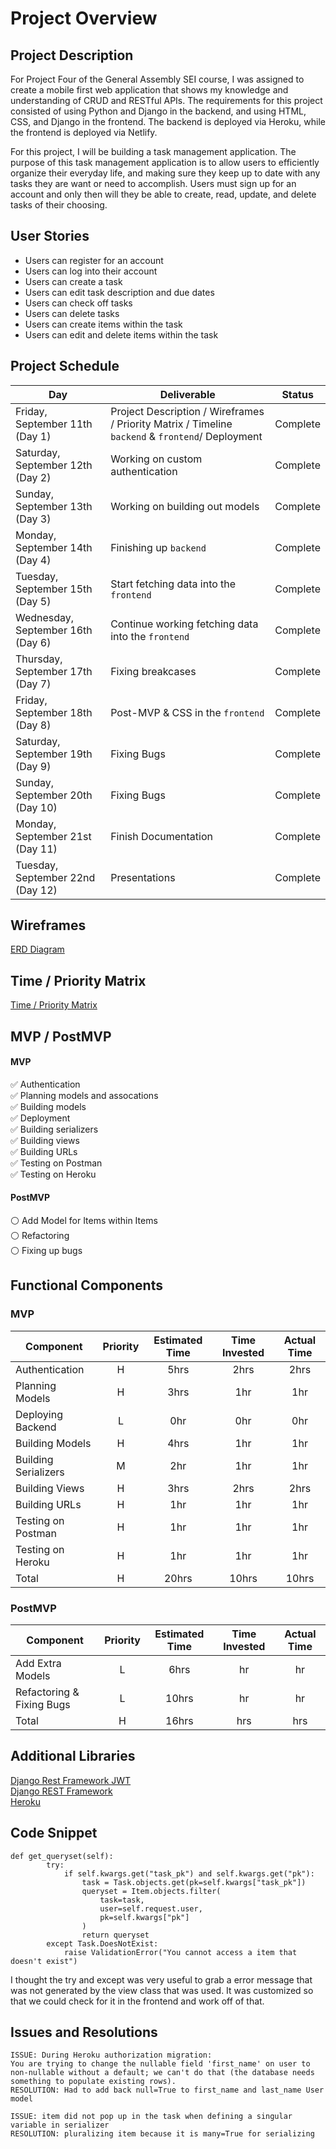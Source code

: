 # Project Overview

## Project Description

For Project Four of the General Assembly SEI course, I was assigned to create a mobile first web application that shows my knowledge and understanding of CRUD and RESTful APIs. The requirements for this project consisted of using Python and Django in the backend, and using HTML, CSS, and Django in the frontend. The backend is deployed via Heroku, while the frontend is deployed via Netlify.

For this project, I will be building a task management application. The purpose of this task management application is to allow users to efficiently organize their everyday life, and making sure they keep up to date with any tasks they are want or need to accomplish. Users must sign up for an account and only then will they be able to create, read, update, and delete tasks of their choosing.

## User Stories

- Users can register for an account
- Users can log into their account
- Users can create a task
- Users can edit task description and due dates
- Users can check off tasks
- Users can delete tasks
- Users can create items within the task
- Users can edit and delete items within the task

## Project Schedule

|  Day | Deliverable | Status
|---|---| ---|
|Friday, September 11th (Day 1)| Project Description / Wireframes / Priority Matrix / Timeline `backend` & `frontend`/ Deployment | Complete
|Saturday, September 12th (Day 2)| Working on custom authentication | Complete
|Sunday, September 13th (Day 3)| Working on building out models | Complete
|Monday, September 14th (Day 4)| Finishing up `backend` | Complete
|Tuesday, September 15th (Day 5)| Start fetching data into the `frontend` | Complete
|Wednesday, September 16th (Day 6)| Continue working fetching data into the `frontend` | Complete
|Thursday, September 17th (Day 7)| Fixing breakcases| Complete
|Friday, September 18th (Day 8)| Post-MVP & CSS in the `frontend` | Complete
|Saturday, September 19th (Day 9)| Fixing Bugs | Complete
|Sunday, September 20th (Day 10)| Fixing Bugs | Complete
|Monday, September 21st (Day 11)| Finish Documentation | Complete
|Tuesday, September 22nd (Day 12)| Presentations | Complete

## Wireframes

[ERD Diagram](https://res.cloudinary.com/dpggcudix/image/upload/v1600042886/Screen_Shot_2020-09-13_at_8.20.53_PM_rfxpov.png)


## Time / Priority Matrix 

[Time / Priority Matrix](https://res.cloudinary.com/dpggcudix/image/upload/v1599916281/Screen_Shot_2020-09-12_at_9.11.00_AM_wi34s0.png)

## MVP / PostMVP

#### MVP 

:white_check_mark: Authentication <br>
:white_check_mark: Planning models and assocations <br>
:white_check_mark: Building models <br>
:white_check_mark: Deployment <br>
:white_check_mark: Building serializers  <br>
:white_check_mark: Building views <br>
:white_check_mark: Building URLs <br>
:white_check_mark: Testing on Postman <br>
:white_check_mark: Testing on Heroku <br>

#### PostMVP 

:white_circle: Add Model for Items within Items <br>
:white_circle: Refactoring <br>
:white_circle: Fixing up bugs <br>

## Functional Components

### MVP
| Component | Priority | Estimated Time | Time Invested | Actual Time |
| --- | :---: |  :---: | :---: | :---: |
| Authentication | H | 5hrs | 2hrs | 2hrs |
| Planning Models | H | 3hrs | 1hr | 1hr |
| Deploying Backend | L | 0hr | 0hr | 0hr |
| Building Models | H | 4hrs | 1hr | 1hr |
| Building Serializers | M | 2hr | 1hr | 1hr |
| Building Views | H | 3hrs | 2hrs | 2hrs |
| Building URLs | H | 1hr | 1hr | 1hr |
| Testing on Postman | H | 1hr | 1hr | 1hr |
| Testing on Heroku | H | 1hr | 1hr | 1hr |
| Total | H | 20hrs| 10hrs | 10hrs |

### PostMVP
| Component | Priority | Estimated Time | Time Invested | Actual Time |
| --- | :---: |  :---: | :---: | :---: |
| Add Extra Models | L | 6hrs | hr | hr|
| Refactoring & Fixing Bugs | L | 10hrs | hr | hr|
| Total | H | 16hrs| hrs | hrs |

## Additional Libraries

[Django Rest Framework JWT](https://jpadilla.github.io/django-rest-framework-jwt/) <br>
[Django REST Framework](https://www.django-rest-framework.org/) <br>
[Heroku](https://www.heroku.com/) <br>

## Code Snippet

```
def get_queryset(self):
        try:
            if self.kwargs.get("task_pk") and self.kwargs.get("pk"):
                task = Task.objects.get(pk=self.kwargs["task_pk"])
                queryset = Item.objects.filter(
                    task=task,
                    user=self.request.user,
                    pk=self.kwargs["pk"]
                )
                return queryset
        except Task.DoesNotExist:
            raise ValidationError("You cannot access a item that doesn't exist")
```

I thought the try and except was very useful to grab a error message that was not generated by the view class that was used. It was customized so that we could check for it in the frontend and work off of that.

## Issues and Resolutions

```
ISSUE: During Heroku authorization migration: 
You are trying to change the nullable field 'first_name' on user to non-nullable without a default; we can't do that (the database needs something to populate existing rows).
RESOLUTION: Had to add back null=True to first_name and last_name User model

ISSUE: item did not pop up in the task when defining a singular variable in serializer 
RESOLUTION: pluralizing item because it is many=True for serializing
```